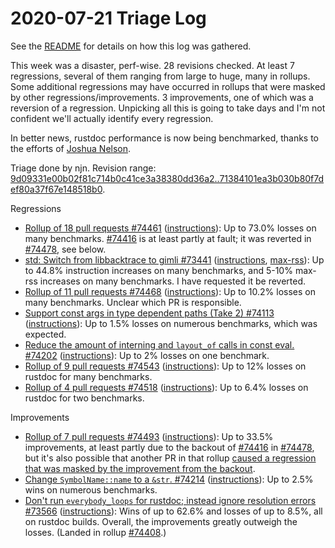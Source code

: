 # 2020-07-21 Triage Log

See the [README](README.md) for details on how this log was gathered.

This week was a disaster, perf-wise. 28 revisions checked. At least 7
regressions, several of them ranging from large to huge, many in rollups. Some
additional regressions may have occurred in rollups that were masked by other
regressions/improvements. 3 improvements, one of which was a reversion of a
regression. Unpicking all this is going to take days and I'm not confident
we'll actually identify every regression.

In better news, rustdoc performance is now being benchmarked, thanks to the
efforts of [Joshua Nelson](https://github.com/rust-lang/rustc-perf/pull/675).

Triage done by njn. Revision range: [9d09331e00b02f81c714b0c41ce3a38380dd36a2..71384101ea3b030b80f7def80a37f67e148518b0](https://perf.rust-lang.org/?start=9d09331e00b02f81c714b0c41ce3a38380dd36a2&end=71384101ea3b030b80f7def80a37f67e148518b0&absolute=false&stat=instructions%3Au).

Regressions
- [Rollup of 18 pull requests #74461](https://github.com/rust-lang/rust/pull/74461#issuecomment-660492867)
  ([instructions](https://perf.rust-lang.org/compare.html?start=39d5a61f2e4e237123837f5162cc275c2fd7e625&end=d3df8512d2c2afc6d2e7d8b5b951dd7f2ad77b02&stat=instructions:u)):
  Up to 73.0% losses on many benchmarks.
  [#74416](https://github.com/rust-lang/rust/pull/74416#issuecomment-660545238)
  is at least partly at fault; it was reverted in
  [#74478](https://github.com/rust-lang/rust/pull/74478), see below.
- [std: Switch from libbacktrace to gimli #73441](https://github.com/rust-lang/rust/pull/73441#issuecomment-660881380)
  ([instructions](https://perf.rust-lang.org/compare.html?start=7d31ffc1ac9e9ea356e896e63307168a64501b9d&end=1fa54ad9680cc82e7301f8ed4e9b7402dfd6ce0e&stat=instructions:u),
   [max-rss](https://perf.rust-lang.org/compare.html?start=7d31ffc1ac9e9ea356e896e63307168a64501b9d&end=1fa54ad9680cc82e7301f8ed4e9b7402dfd6ce0e&stat=max-rss)):
  Up to 44.8% instruction increases on many benchmarks, and 5-10% max-rss increases on many benchmarks. I have requested it be reverted.
- [Rollup of 11 pull requests #74468](https://github.com/rust-lang/rust/pull/74468#issuecomment-661371815)
  ([instructions](https://perf.rust-lang.org/compare.html?start=d3df8512d2c2afc6d2e7d8b5b951dd7f2ad77b02&end=7d31ffc1ac9e9ea356e896e63307168a64501b9d&stat=instructions:u)):
  Up to 10.2% losses on many benchmarks. Unclear which PR is responsible.
- [Support const args in type dependent paths (Take 2) #74113](https://github.com/rust-lang/rust/pull/74113#issuecomment-661470398)
  ([instructions](https://perf.rust-lang.org/compare.html?start=d9e8d6290745a65025a3e082aea72fbe372292c6&end=7e11379f3b4c376fbb9a6c4d44f3286ccc28d149&stat=instructions:u)):
  Up to 1.5% losses on numerous benchmarks, which was expected.
- [Reduce the amount of interning and `layout_of` calls in const eval. #74202](https://github.com/rust-lang/rust/pull/74202#issuecomment-661475728)
  ([instructions](https://perf.rust-lang.org/compare.html?start=4cd0ee9343da86d9770bf0a514a682d240e0dce8&end=125c58caebc67c32ec45ac6c0581b596fd532082&stat=instructions:u)):
  Up to 2% losses on one benchmark.
- [Rollup of 9 pull requests #74543](https://github.com/rust-lang/rust/pull/74543#issuecomment-661507295)
  ([instructions](https://perf.rust-lang.org/compare.html?start=2c21a6f3a8b1c75c444b87fde5116853383b3fbd&end=891e6fee572009ff2be4d4057fb33483610c36a7&stat=instructions:u)):
  Up to 12% losses on rustdoc for many benchmarks.
- [Rollup of 4 pull requests #74518](https://github.com/rust-lang/rust/pull/74518#issuecomment-661498214)
  ([instructions](https://perf.rust-lang.org/compare.html?start=48036804d2bc461b243c5d291b850e44bcca68ef&end=d7f94516345a36ddfcd68cbdf1df835d356795c3&stat=instructions:u)):
  Up to 6.4% losses on rustdoc for two benchmarks.

Improvements
- [Rollup of 7 pull requests #74493](https://github.com/rust-lang/rust/pull/74493#issuecomment-661521298)
  ([instructions](https://perf.rust-lang.org/compare.html?start=1fa54ad9680cc82e7301f8ed4e9b7402dfd6ce0e&end=0701419e96d94e5493c7ebfcecb66511ab0aa778&stat=instructions:u)):
  Up to 33.5% improvements, at least partly due to the backout of
  [#74416](https://github.com/rust-lang/rust/pull/74416) in
  [#74478](https://github.com/rust-lang/rust/pull/74478), but it's also
  possible that another PR in that rollup [caused a regression that was masked
  by the improvement from the backout](https://github.com/rust-lang/rust/pull/74493#issuecomment-661521298).
- [Change `SymbolName::name` to a `&str`. #74214](https://github.com/rust-lang/rust/pull/74214#issuecomment-661459141)
  ([instructions](https://perf.rust-lang.org/compare.html?start=c714eae0e3b4ba263c193d54f6e46bb9a1feb2cc&end=d9e8d6290745a65025a3e082aea72fbe372292c6&stat=instructions:u)):
  Up to 2.5% wins on numerous benchmarks.
- [Don't run `everybody_loops` for rustdoc; instead ignore resolution errors #73566](https://github.com/rust-lang/rust/pull/73566#issuecomment-661484787)
  ([instructions](https://perf.rust-lang.org/compare.html?start=6ee1b62c811a6eb68d6db6dfb91f66a49956749b&end=5c9e5df3a097e094641f16dab501ab1c4da10e9f&stat=instructions:u)):
  Wins of up to 62.6% and losses of up to 8.5%, all on rustdoc builds. Overall,
  the improvements greatly outweigh the losses. (Landed in rollup
  [#74408](https://github.com/rust-lang/rust/pull/74408).)
